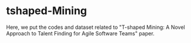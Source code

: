 # tshaped-Mining
Here, we put the codes and dataset related to "T-shaped Mining: A Novel Approach to Talent Finding for Agile Software Teams" paper.
